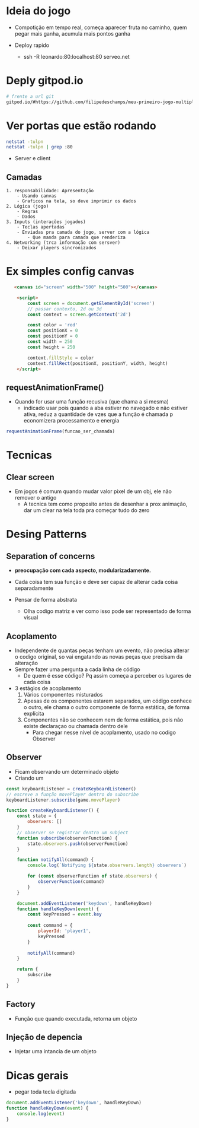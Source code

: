 # Ideia do jogo
- Compotição em tempo real, começa aparecer fruta no caminho, quem pegar mais ganha, acumula mais pontos ganha

- Deploy rapido
	- ssh -R leonardo:80:localhost:80 serveo.net

# Deply gitpod.io
```sh
# frente a url git
gitpod.io/#https://github.com/filipedeschamps/meu-primeiro-jogo-multiplayer
```

# Ver portas que estão rodando
```sh
netstat -tulpn
netstat -tulpn | grep :80
```

- Server e client
## Camadas
	1. responsabilidade: Apresentação
		- Usando canvas
		- Graficos na tela, so deve imprimir os dados
	2. Lógica (jogo)
		- Regras
		- Dados
	3. Inputs (interações jogados)
		- Teclas apertadas
		- Enviadas pra camada do jogo, server com a lógica
			- Que manda para camada que renderiza
	4. Networking (trca informação com sersver)
		- Deixar players sincronizados

# Ex simples config canvas
```html
   <canvas id="screen" width="500" height="500"></canvas>

    <script>
        const screen = document.getElementById('screen')
        // passar contexto, 2d ou 3d
        const context = screen.getContext('2d')

        const color = 'red'
        const positionX = 0
        const positionY = 0
        const width = 250
        const height = 250

        context.fillStyle = color
        context.fillRect(positionX, positionY, width, height)
    </script>
```

## requestAnimationFrame()
- Quando for usar uma função recusiva (que chama a si mesma)
	- indicado usar pois quando a aba estiver no navegado e não estiver ativa, reduz a quantidade de vzes que a função é chamada p economizera processamento e energia
```js
requestAnimationFrame(funcao_ser_chamada)
```
# Tecnicas
## Clear screen
- Em jogos é comum quando mudar valor pixel de um obj, ele não remover o antigo
	- A tecnica tem como proposito antes de desenhar a prox animação, dar um clear na tela toda pra começar tudo do zero

# Desing Patterns
## Separation of concerns
- **preocupação com cada aspecto, modularizadamente.** 
- Cada coisa tem sua função e deve ser capaz de alterar cada coisa separadamente
	
- Pensar de forma abstrata
	- Olha codigo matriz e ver como isso pode ser representado de forma visual

## Acoplamento
- Independente de quantas peças tenham um evento, não precisa alterar o codigo original, so vai engatando as novas peças que precisam da alteração
- Sempre fazer uma pergunta a cada linha de código
	- De quem é esse código? Pq assim começa a perceber os lugares de cada coisa
 - 3 estágios de acoplamento
	1. Vários componentes misturados
	2. Apesas de os componentes estarem separados, um código conhece o outro, ele chama o outro componente de forma estática, de forma explícita
	3. Componentes não se conhecem nem de forma estática, pois não existe declaraçao ou chamada dentro dele
		- Para chegar nesse nível de acoplamento, usado no codigo Observer

## Observer
- Ficam observando um determinado objeto
- Criando um 
```js
const keyboardListener = createKeyboardListener()
// escreve a função movePlayer dentro do subscribe
keyboardListener.subscribe(game.movePlayer)

function createKeyboardListener() {
    const state = {
        observers: []
    }
    // observer se registrar dentro um subject
    function subscribe(observerFunction) {
        state.observers.push(observerFunction)
    }

    function notifyAll(command) {
        console.log(`Notifying ${state.observers.length} observers`)

        for (const observerFunction of state.observers) {
            observerFunction(command)
        }
    }

    document.addEventListener('keydown', handleKeyDown)
    function handleKeyDown(event) {
        const keyPressed = event.key
    
        const command = {
            playerId: 'player1',
            keyPressed
        }
        
        notifyAll(command)
    }

    return {
        subscribe
    }
}
```
## Factory
- Função que quando executada, retorna um objeto

## Injeção de depencia
- Injetar uma intancia de um objeto

# Dicas gerais
- pegar toda tecla digitada
```js
document.addEventListener('keydown', handleKeyDown)
function handleKeyDown(event) {
    console.log(event)
}
```